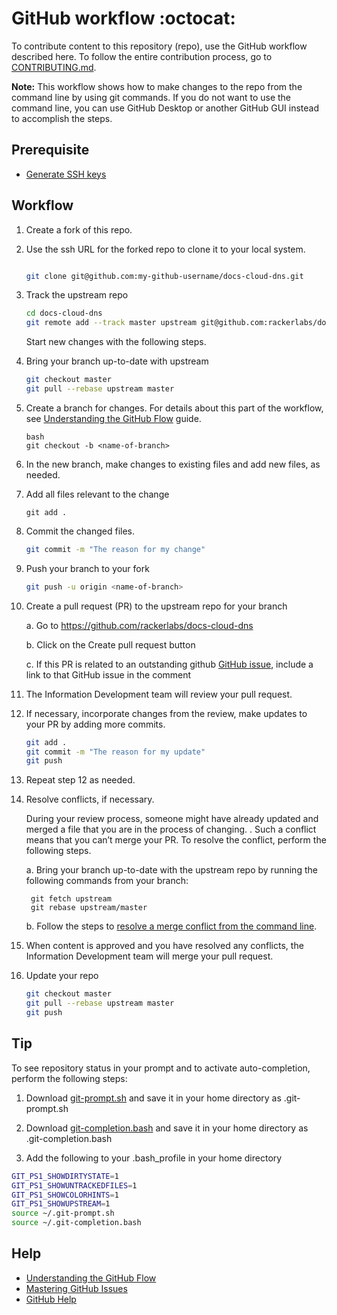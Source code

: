 # GitHub workflow :octocat:

To contribute content to this repository (repo), use the GitHub workflow described here. 
To follow the entire contribution process, go to 
[CONTRIBUTING.md](CONTRIBUTING.md).

**Note:** This workflow shows how to make changes to the repo from the command line by 
using git commands. If you do not want to use the command line, you can use GitHub Desktop 
or another GitHub GUI instead to accomplish the steps. 
  

## Prerequisite

* [Generate SSH keys](https://help.github.com/articles/generating-ssh-keys/)

## Workflow

1. Create a fork of this repo.

2. Use the ssh URL for the forked repo to clone it to your local system.

    ```bash

    git clone git@github.com:my-github-username/docs-cloud-dns.git

    ```

3. Track the upstream repo
    
    ```bash
    cd docs-cloud-dns
    git remote add --track master upstream git@github.com:rackerlabs/docs-cloud-dns.git
    
    ```
    Start new changes with the following steps.

4.  Bring your branch up-to-date with upstream
   
    ```bash
    git checkout master
    git pull --rebase upstream master
    ```

5. Create a branch for changes. For details about this part of the workflow, see 
   [Understanding the GitHub Flow](https://guides.github.com/introduction/flow/index.html) 
   guide.
    
    ```
    bash
    git checkout -b <name-of-branch>
    ```

6. In the new branch, make changes to existing files and add new files, as needed. 

7. Add all files relevant to the change 
   
   ```
   git add .
   ```

8. Commit the changed files.
    ```bash
    git commit -m "The reason for my change"
    ```

9. Push your branch to your fork
    ```bash
    git push -u origin <name-of-branch>
    ```

10. Create a pull request (PR) to the upstream repo for your branch

    a. Go to https://github.com/rackerlabs/docs-cloud-dns

    b. Click on the Create pull request button

    c. If this PR is related to an outstanding github 
      [GitHub issue](https://github.com/rackerlabs/docs-cloud-dns/issues), include a link to that GitHub 
      issue in the comment

11. The Information Development team will review your pull request. 

12. If necessary, incorporate changes from the review, make updates to your PR by adding 
    more commits.
    
    ```bash
    git add .
    git commit -m "The reason for my update"
    git push
    ```
13. Repeat step 12 as needed. 

14. Resolve conflicts, if necessary.

    During your review process, someone might have already updated and merged a file that 
    you are in the process of changing. . Such a conflict means that you can’t merge your 
    PR. To resolve the conflict, perform the following steps. 
    
    a. Bring your branch up-to-date with the upstream repo by running the following 
       commands from your branch:
       
       ```
        git fetch upstream
        git rebase upstream/master
       ```
    
    b. Follow the steps to [resolve a merge conflict from the command line](https://help.github.com/articles/resolving-a-merge-conflict-from-the-command-line/).

15. When content is approved and you have resolved any conflicts, the Information Development team will 
      merge your pull request. 

16. Update your repo

    ```bash
    git checkout master
    git pull --rebase upstream master
    git push
    ```

## Tip

To see repository status in your prompt and to activate auto-completion, 
perform the following steps:

1. Download 
[git-prompt.sh](https://raw.githubusercontent.com/git/git/master/contrib/completion/git-prompt.sh) 
and save it in your home directory as .git-prompt.sh
   
1. Download 
[git-completion.bash](https://github.com/git/git/blob/master/contrib/completion/git-completion.bash) 
and save it in your home directory as .git-completion.bash

1. Add the following to your .bash_profile in your home directory

```bash
GIT_PS1_SHOWDIRTYSTATE=1
GIT_PS1_SHOWUNTRACKEDFILES=1
GIT_PS1_SHOWCOLORHINTS=1
GIT_PS1_SHOWUPSTREAM=1
source ~/.git-prompt.sh
source ~/.git-completion.bash
```

## Help

* [Understanding the GitHub Flow](https://guides.github.com/introduction/flow/index.html)
* [Mastering GitHub Issues](https://guides.github.com/features/issues/)
* [GitHub Help](https://help.github.com/)
